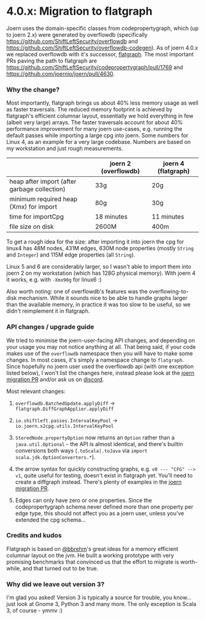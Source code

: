# 4.0.x: Migration to flatgraph

Joern uses the domain-specific classes from codepropertygraph, which (up to joern 2.x) were generated by overflowdb (specifically https://github.com/ShiftLeftSecurity/overflowdb and https://github.com/ShiftLeftSecurity/overflowdb-codegen). 
As of joern 4.0.x we replaced overflowdb with it's successor, [flatgraph](https://github.com/joernio/flatgraph). The most important PRs paving the path to flatgraph are https://github.com/ShiftLeftSecurity/codepropertygraph/pull/1769 and https://github.com/joernio/joern/pull/4630. 

### Why the change?
Most importantly, flatgraph brings us about 40% less memory usage as well as faster traversals. The reduced memory footprint is achieved by flatgraph's efficient columnar layout, essentially we hold everything in few (albeit very large) arrays. 
The faster traversals account for about 40% performance improvement for many joern use-cases, e.g. running the default passes while importing a large cpg into joern. Some numbers for Linux 4, as an example for a very large codebase. Numbers are based on my workstation and just rough measurements. 

|                                             | joern 2 (overflowdb) | joern 4 (flatgraph) |
| ---------------------                       | -------------------- | ------------------- |
| heap after import (after garbage collection)|                33g   | 20g                 |
| minimum required heap (Xmx) for import      |                80g   | 30g                 |
| time for importCpg                          |         18 minutes   |     11 minutes      |
| file size on disk                           |              2600M   | 400m                |

To get a rough idea for the size: after importing it into joern the cpg for linux4 has 48M nodes, 431M edges, 630M node properties (mostly `String` and `Integer`) and 115M edge properties (all `String`).

Linux 5 and 6 are considerably larger, so I wasn't able to import them into joern 2 on my workstation (which has 128G physical memory). With joern 4 it works, e.g. with `-Xmx90g` for linux6 :)

Also worth noting: one of overflowdb's features was the overflowing-to-disk mechanism. While it sounds nice to be able to handle graphs larger than the available memory, in practice it was too slow to be useful, so we didn't reimplement it in flatgraph.

### API changes / upgrade guide
We tried to minimise the joern-user-facing API changes, and depending on your usage you may not notice anything at all. That being said, if your code makes use of the `overflowdb` namespace then you will have to make some changes. In most cases, it's simply a namespace change to `flatgraph`. Since hopefully no joern user used the overflowdb api (with one exception listed below), I won't list the changes here, instead please look at the [joern migration PR](https://github.com/joernio/joern/pull/4630/files) and/or ask us on [discord](https://discord.com/channels/832209896089976854/842699104383533076). 

Most relevant changes:
1) `overflowdb.BatchedUpdate.applyDiff` -> `flatgraph.DiffGraphApplier.applyDiff`
1) `io.shiftleft.passes.IntervalKeyPool` -> `io.joern.x2cpg.utils.IntervalKeyPool`

1) `StoredNode.propertyOption` now returns an `Option` rather than a `java.util.Optional` - the API is almost identical, and there's builtin conversions both ways (`.toScala|.toJava` via `import scala.jdk.OptionConverters.*`).

1) the arrow syntax for quickly constructing graphs, e.g. `v0 --- "CFG" --> v1`, quite useful for testing, doesn't exist in flatgraph yet. You'll need to create a diffgraph instead. There's plenty of examples in the [joern migration PR](https://github.com/joernio/joern/pull/4630/files).

1) Edges can only have zero or one properties. Since the codepropertygraph schema never defined more than one property per edge type, this should not affect you as a joern user, unless you've extended the cpg schema...

### Credits and kudos
Flatgraph is based on [@bbrehm](https://github.com/bbrehm)'s great ideas for a memory efficient columnar layout on the jvm. He built a working prototype with very promising benchmarks that convinced us that the effort to migrate is worth-while, and that turned out to be true. 

### Why did we leave out version 3?
I'm glad you asked! Version 3 is typically a source for trouble, you know... just look at Gnome 3, Python 3 and many more. The only exception is Scala 3, of course - ymmv :)

